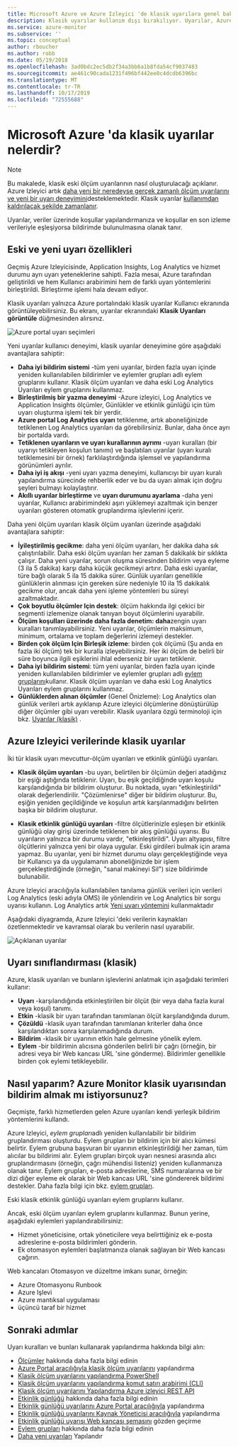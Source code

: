 ```yaml
---
title: Microsoft Azure ve Azure Izleyici 'de klasik uyarılara genel bakış
description: Klasik uyarılar kullanım dışı bırakılıyor. Uyarılar, Azure Kaynak ölçümlerini, olaylarını veya günlüklerini izlemenize ve belirttiğiniz bir koşula uyulduğunda bildirimde bulunulmasını sağlar.
ms.service: azure-monitor
ms.subservice: ''
ms.topic: conceptual
author: rboucher
ms.author: robb
ms.date: 05/19/2018
ms.openlocfilehash: 3ad0bdc2ec5db2f34a3bb6a1b8fda54cf9037483
ms.sourcegitcommit: ae461c90cada1231f496bf442ee0c4dcdb6396bc
ms.translationtype: MT
ms.contentlocale: tr-TR
ms.lasthandoff: 10/17/2019
ms.locfileid: "72555688"
---
```

# <a name="what-are-classic-alerts-in-microsoft-azure"></a>Microsoft Azure 'da klasik uyarılar nelerdir?

> [!NOTE]
> Bu makalede, klasik eski ölçüm uyarılarının nasıl oluşturulacağı açıklanır. Azure Izleyici artık [daha yeni bir neredeyse gerçek zamanlı ölçüm uyarılarını ve yeni bir uyarı deneyimini](../../azure-monitor/platform/alerts-overview.md)desteklemektedir. Klasik uyarılar [kullanımdan kaldırılacak şekilde zamanlanır](https://docs.microsoft.com/azure/azure-monitor/platform/monitoring-classic-retirement).  
>

Uyarılar, veriler üzerinde koşullar yapılandırmanıza ve koşullar en son izleme verileriyle eşleşiyorsa bildirimde bulunulmasına olanak tanır.

## <a name="old-and-new-alerting-capabilities"></a>Eski ve yeni uyarı özellikleri

Geçmiş Azure Izleyicisinde, Application Insights, Log Analytics ve hizmet durumu ayrı uyarı yeteneklerine sahipti. Fazla mesai, Azure tarafından geliştirildi ve hem Kullanıcı arabirimini hem de farklı uyarı yöntemlerini birleştirildi. Birleştirme işlemi hala devam ediyor.

Klasik uyarıları yalnızca Azure portalındaki klasik uyarılar Kullanıcı ekranında görüntüleyebilirsiniz. Bu ekranı, uyarılar ekranındaki **Klasik Uyarıları görüntüle** düğmesinden alırsınız. 

 ![Azure portal uyarı seçimleri](media/alerts-classic.overview/monitor-alert-screen2.png)

Yeni uyarılar kullanıcı deneyimi, klasik uyarılar deneyimine göre aşağıdaki avantajlara sahiptir:
-   **Daha iyi bildirim sistemi** -tüm yeni uyarılar, birden fazla uyarı içinde yeniden kullanılabilen bildirimler ve eylemler grupları adlı eylem gruplarını kullanır. Klasik ölçüm uyarıları ve daha eski Log Analytics Uyarıları eylem gruplarını kullanmaz.
-   **Birleştirilmiş bir yazma deneyimi** -Azure izleyici, Log Analytics ve Application Insights ölçümler, Günlükler ve etkinlik günlüğü için tüm uyarı oluşturma işlemi tek bir yerdir.
-   **Azure portal Log Analytics uyarı** tetiklenme, artık aboneliğinizde tetiklenen Log Analytics uyarıları da görebilirsiniz. Bunlar, daha önce ayrı bir portalda vardı.
-   **Tetiklenen uyarıların ve uyarı kurallarının ayrımı** -uyarı kuralları (bir uyarıyı tetikleyen koşulun tanımı) ve başlatılan uyarılar (uyarı kuralı tetiklemesini bir örnek) farklılaştırdığında işlemsel ve yapılandırma görünümleri ayrılır.
-   **Daha iyi iş akışı** -yeni uyarı yazma deneyimi, kullanıcıyı bir uyarı kuralı yapılandırma sürecinde rehberlik eder ve bu da uyarı almak için doğru şeyleri bulmayı kolaylaştırır.
-   **Akıllı uyarılar birleştirme** ve **uyarı durumunu ayarlama** -daha yeni uyarılar, Kullanıcı arabirimindeki aşırı yüklemeyi azaltmak için benzer uyarıları gösteren otomatik gruplandırma işlevlerini içerir. 

Daha yeni ölçüm uyarıları klasik ölçüm uyarıları üzerinde aşağıdaki avantajlara sahiptir:
-   **İyileştirilmiş gecikme**: daha yeni ölçüm uyarıları, her dakika daha sık çalıştırılabilir. Daha eski ölçüm uyarıları her zaman 5 dakikalık bir sıklıkta çalışır. Daha yeni uyarılar, sorun oluşma süresinden bildirim veya eyleme (3 ila 5 dakika) karşı daha küçük gecikmeyi artırır. Daha eski uyarılar, türe bağlı olarak 5 ila 15 dakika sürer.  Günlük uyarıları genellikle günlüklerin alınması için gereken süre nedeniyle 10 ila 15 dakikalık gecikme olur, ancak daha yeni işleme yöntemleri bu süreyi azaltmaktadır. 
-   **Çok boyutlu ölçümler Için destek**: ölçüm hakkında ilgi çekici bir segmenti izlemenize olanak tanıyan boyut ölçümlerini uyarabilir.
-   **Ölçüm koşulları üzerinde daha fazla denetim: daha**zengin uyarı kuralları tanımlayabilirsiniz. Yeni uyarılar, ölçümlerin maksimum, minimum, ortalama ve toplam değerlerini izlemeyi destekler.
-   **Birden çok ölçüm Için Birleşik izleme**: birden çok ölçümü (Şu anda en fazla iki ölçüm) tek bir kuralla izleyebilirsiniz. Her iki ölçüm de belirli bir süre boyunca ilgili eşiklerini ihlal ederseniz bir uyarı tetiklenir.
-   **Daha iyi bildirim sistemi**: tüm yeni uyarılar, birden fazla uyarı içinde yeniden kullanılabilen bildirimler ve eylemler grupları adlı [eylem gruplarını](../../azure-monitor/platform/action-groups.md)kullanır.  Klasik ölçüm uyarıları ve daha eski Log Analytics Uyarıları eylem gruplarını kullanmaz. 
-   **Günlüklerden alınan ölçümler** (Genel Önizleme): Log Analytics olan günlük verileri artık ayıklanıp Azure izleyici ölçümlerine dönüştürülüp diğer ölçümler gibi uyarı verebilir. Klasik uyarılara özgü terminoloji için bkz. [Uyarılar (klasik)](alerts-classic.overview.md) . 


## <a name="classic-alerts-on-azure-monitor-data"></a>Azure Izleyici verilerinde klasik uyarılar
İki tür klasik uyarı mevcuttur-ölçüm uyarıları ve etkinlik günlüğü uyarıları.

* **Klasik ölçüm uyarıları** -bu uyarı, belirtilen bir ölçümün değeri atadığınız bir eşiği aştığında tetiklenir. Uyarı, bu eşik geçildiğinde uyarı koşulu karşılandığında bir bildirim oluşturur. Bu noktada, uyarı "etkinleştirildi" olarak değerlendirilir. "Çözümlenirse" diğer bir bildirim oluşturur. Bu, eşiğin yeniden geçildiğinde ve koşulun artık karşılanmadığını belirten başka bir bildirim oluşturur.

* **Klasik etkinlik günlüğü uyarıları** -filtre ölçütlerinizle eşleşen bir etkinlik günlüğü olay girişi üzerinde tetiklenen bir akış günlüğü uyarısı. Bu uyarıların yalnızca bir durumu vardır, "etkinleştirildi". Uyarı altyapısı, filtre ölçütlerini yalnızca yeni bir olaya uygular. Eski girdileri bulmak için arama yapmaz. Bu uyarılar, yeni bir hizmet durumu olayı gerçekleştiğinde veya bir Kullanıcı ya da uygulamanın aboneliğinizde bir işlem gerçekleştirdiğinde (örneğin, "sanal makineyi Sil") size bildirimde bulunabilir.

Azure Izleyici aracılığıyla kullanılabilen tanılama günlük verileri için verileri Log Analytics (eski adıyla OMS) ile yönlendirin ve Log Analytics bir sorgu uyarısı kullanın. Log Analytics artık [Yeni uyarı yöntemini](../../azure-monitor/platform/alerts-overview.md) kullanmaktadır 

Aşağıdaki diyagramda, Azure Izleyici 'deki verilerin kaynakları özetlenmektedir ve kavramsal olarak bu verilerin nasıl uyarabilir.

![Açıklanan uyarılar](media/alerts-classic.overview/Alerts_Overview_Resource_v5.png)

## <a name="taxonomy-of-alerts-classic"></a>Uyarı sınıflandırması (klasik)
Azure, klasik uyarıları ve bunların işlevlerini anlatmak için aşağıdaki terimleri kullanır:
* **Uyarı** -karşılandığında etkinleştirilen bir ölçüt (bir veya daha fazla kural veya koşul) tanımı.
* **Etkin** -klasik bir uyarı tarafından tanımlanan ölçüt karşılandığında durum.
* **Çözüldü** -klasik uyarı tarafından tanımlanan kriterler daha önce karşılandıktan sonra karşılanmadığında durum.
* **Bildirim** -klasik bir uyarının etkin hale gelmesine yönelik eylem.
* **Eylem** -bir bildirimin alıcısına gönderilen belirli bir çağrı (örneğin, bir adresi veya bir Web kancası URL 'sine gönderme). Bildirimler genellikle birden çok eylemi tetikleyebilir.

## <a name="how-do-i-receive-a-notification-from-an-azure-monitor-classic-alert"></a>Nasıl yaparım? Azure Monitor klasik uyarısından bildirim almak mı istiyorsunuz?
Geçmişte, farklı hizmetlerden gelen Azure uyarıları kendi yerleşik bildirim yöntemlerini kullandı. 

Azure Izleyici, *eylem grupları*adlı yeniden kullanılabilir bir bildirim gruplandırması oluşturdu. Eylem grupları bir bildirim için bir alıcı kümesi belirtir. Eylem grubuna başvuran bir uyarının etkinleştirildiği her zaman, tüm alıcılar bu bildirimi alır. Eylem grupları birçok uyarı nesnesi arasında alıcı gruplandırmasını (örneğin, çağrı mühendisi listeniz) yeniden kullanmanıza olanak tanır. Eylem grupları, e-posta adreslerine, SMS numaralarına ve bir dizi diğer eyleme ek olarak bir Web kancası URL 'sine göndererek bildirimi destekler.  Daha fazla bilgi için bkz. [eylem grupları](../../azure-monitor/platform/action-groups.md). 

Eski klasik etkinlik günlüğü uyarıları eylem gruplarını kullanır.

Ancak, eski ölçüm uyarıları eylem gruplarını kullanmaz. Bunun yerine, aşağıdaki eylemleri yapılandırabilirsiniz: 
- Hizmet yöneticisine, ortak yöneticilere veya belirttiğiniz ek e-posta adreslerine e-posta bildirimleri gönderin.
- Ek otomasyon eylemleri başlatmanıza olanak sağlayan bir Web kancası çağırın.

Web kancaları Otomasyon ve düzeltme imkanı sunar, örneğin:
- Azure Otomasyonu Runbook
- Azure Işlevi
- Azure mantıksal uygulaması
- üçüncü taraf bir hizmet

## <a name="next-steps"></a>Sonraki adımlar
Uyarı kuralları ve bunları kullanarak yapılandırma hakkında bilgi alın:

* [Ölçümler](data-platform.md) hakkında daha fazla bilgi edinin
* [Azure Portal aracılığıyla klasik ölçüm uyarılarını](alerts-classic-portal.md) yapılandırma
* [Klasik ölçüm uyarılarını yapılandırma PowerShell](alerts-classic-portal.md)
* [Klasik ölçüm uyarılarını yapılandırma komut satırı arabirimi (CLI)](alerts-classic-portal.md)
* [Klasik ölçüm uyarılarını Yapılandırma Azure izleyici REST API](https://msdn.microsoft.com/library/azure/dn931945.aspx)
* [Etkinlik günlüğü](activity-logs-overview.md) hakkında daha fazla bilgi edinin
* [Etkinlik günlüğü uyarılarını Azure Portal aracılığıyla](activity-log-alerts.md) yapılandırma
* [Etkinlik günlüğü uyarılarını Kaynak Yöneticisi aracılığıyla](alerts-activity-log.md) yapılandırma
* [Etkinlik günlüğü uyarısı Web kancası şemasını](activity-log-alerts-webhook.md) gözden geçirme
* [Eylem grupları](action-groups.md) hakkında daha fazla bilgi edinin
* [Daha yeni uyarıları](alerts-metric.md) Yapılandır
